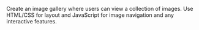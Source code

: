 Create an image gallery where users can view a
collection of images. Use HTML/CSS for layout
and JavaScript for image navigation and any
interactive features.
